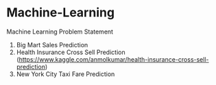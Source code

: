 # Machine-Learning
Machine Learning Problem Statement
1. Big Mart Sales Prediction
2. Health Insurance Cross Sell Prediction (https://www.kaggle.com/anmolkumar/health-insurance-cross-sell-prediction)
3. New York City Taxi Fare Prediction
